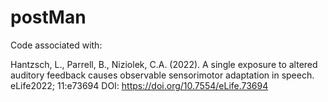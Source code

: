 # postMan 
Code associated with: 

Hantzsch, L., Parrell, B., Niziolek, C.A. (2022). A single exposure to altered auditory feedback causes observable sensorimotor adaptation in speech. eLife2022; 11:e73694 DOI: https://doi.org/10.7554/eLife.73694

